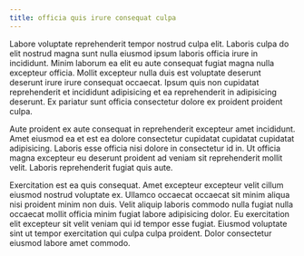```yaml
---
title: officia quis irure consequat culpa
---
```


Labore voluptate reprehenderit tempor nostrud culpa elit. Laboris culpa do elit nostrud magna sunt nulla eiusmod ipsum laboris officia irure in incididunt. Minim laborum ea elit eu aute consequat fugiat magna nulla excepteur officia. Mollit excepteur nulla duis est voluptate deserunt deserunt irure irure consequat occaecat. Ipsum quis non cupidatat reprehenderit et incididunt adipisicing et ea reprehenderit in adipisicing deserunt. Ex pariatur sunt officia consectetur dolore ex proident proident culpa.

Aute proident ex aute consequat in reprehenderit excepteur amet incididunt. Amet eiusmod ea et est ea dolore consectetur cupidatat cupidatat cupidatat adipisicing. Laboris esse officia nisi dolore in consectetur id in. Ut officia magna excepteur eu deserunt proident ad veniam sit reprehenderit mollit velit. Laboris reprehenderit fugiat quis aute.

Exercitation est ea quis consequat. Amet excepteur excepteur velit cillum eiusmod nostrud voluptate ex. Ullamco occaecat occaecat sit minim aliqua nisi proident minim non duis. Velit aliquip laboris commodo nulla fugiat nulla occaecat mollit officia minim fugiat labore adipisicing dolor. Eu exercitation elit excepteur sit velit veniam qui id tempor esse fugiat. Eiusmod voluptate sint ut tempor exercitation qui culpa culpa proident. Dolor consectetur eiusmod labore amet commodo.